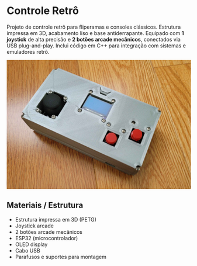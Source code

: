 # Controle Retrô 


Projeto de controle retrô para fliperamas e consoles clássicos. Estrutura impressa em 3D, acabamento liso e base antiderrapante. Equipado com **1 joystick** de alta precisão e **2 botões arcade mecânicos**, conectados via USB plug-and-play. Inclui código em C++ para integração com sistemas e emuladores retrô.

![Controle Retrô](images/control2.jpg)


## Materiais / Estrutura
- Estrutura impressa em 3D (PETG)  
- Joystick arcade  
- 2 botões arcade mecânicos  
- ESP32 (microcontrolador)  
- OLED display 
- Cabo USB  
- Parafusos e suportes para montagem


